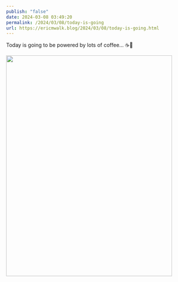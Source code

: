 ```yaml
---
publish: "false"
date: 2024-03-08 03:49:20
permalink: /2024/03/08/today-is-going
url: https://ericmwalk.blog/2024/03/08/today-is-going.html
---
```


Today is going to be powered by lots of coffee… ☕️🔋



<img src="uploads/2024/2846ff8619.jpg" width="450" height="600" alt="">